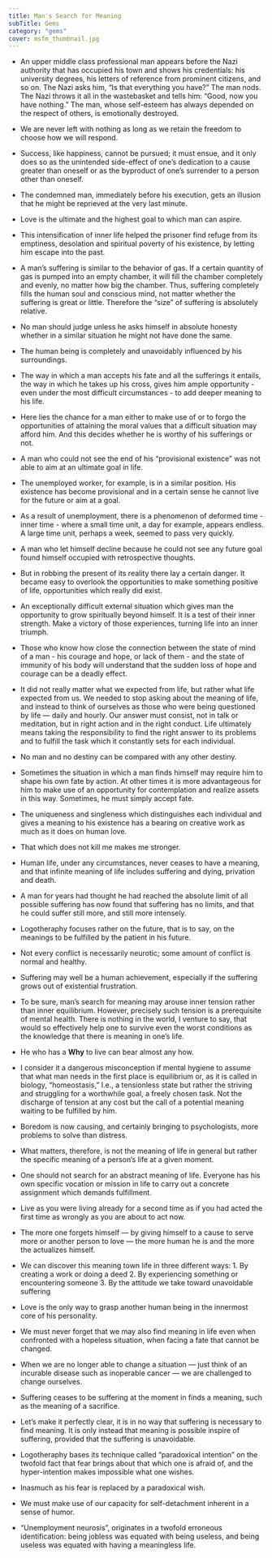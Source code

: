 ```yaml
---
title: Man's Search for Meaning
subTitle: Gems
category: "gems"
cover: msfm_thumbnail.jpg
---
```


- An upper middle class professional man appears before the Nazi authority that has occupied his town and shows his credentials: his university degrees, his letters of reference from prominent citizens, and so on. The Nazi asks him, “Is that everything you have?” The man nods. The Nazi throws it all in the wastebasket and tells him: “Good, now you have nothing.” The man, whose self-esteem has always depended on the respect of others, is emotionally destroyed.
- We are never left with nothing as long as we retain the freedom to choose how we will respond.
- Success, like happiness, cannot be pursued; it must ensue, and it only does so as the unintended side-effect of one’s dedication to a cause greater than oneself or as the byproduct of one’s surrender to a person other than oneself.
- The condemned man, immediately before his execution, gets an illusion that he might be reprieved at the very last minute.
- Love is the ultimate and the highest goal to which man can aspire.
- This intensification of inner life helped the prisoner find refuge from its emptiness, desolation and spiritual poverty of his existence, by letting him escape into the past.
- A man’s suffering is similar to the behavior of gas. If a certain quantity of gas is pumped into an empty chamber, it will fill the chamber completely and evenly, no matter how big the chamber. Thus, suffering completely fills the human soul and conscious mind, not matter whether the suffering is great or little. Therefore the “size” of suffering is absolutely relative.
- No man should judge unless he asks himself in absolute honesty whether in a similar situation he might not have done the same.
- The human being is completely and unavoidably influenced by his surroundings.
- The way in which a man accepts his fate and all the sufferings it entails, the way in which he takes up his cross, gives him ample opportunity - even under the most difficult circumstances - to add deeper meaning to his life.
- Here lies the chance for a man either to make use of or to forgo the opportunities of attaining the moral values that a difficult situation may afford him. And this decides whether he is worthy of his sufferings or not.
- A man who could not see the end of his “provisional existence” was not able to aim at an ultimate goal in life.
- The unemployed worker, for example, is in a similar position. His existence has become provisional and in a certain sense he cannot live for the future or aim at a goal.
- As a result of unemployment, there is a phenomenon of deformed time - inner time - where a small time unit, a day for example, appears endless. A large time unit, perhaps a week, seemed to pass very quickly.
- A man who let himself decline because he could not see any future goal found himself occupied with retrospective thoughts.
- But in robbing the present of its reality there lay a certain danger. It became easy to overlook the opportunities to make something positive of life, opportunities which really did exist.
- An exceptionally difficult external situation which gives man the opportunity to grow spiritually beyond himself. It is a test of their inner strength. Make a victory of those experiences, turning life into an inner triumph.
- Those who know how close the connection between the state of mind of a man - his courage and hope, or lack of them - and the state of immunity of his body will understand that the sudden loss of hope and courage can be a deadly effect.
- It did not really matter what we expected from life, but rather what life expected from us. We needed to stop asking about the meaning of life, and instead to think of ourselves as those who were being questioned by life — daily and hourly. Our answer must consist, not in talk or meditation, but in right action and in the right conduct. Life ultimately means taking the responsibility to find the right answer to its problems and to fulfill the task which it constantly sets for each individual.
- No man and no destiny can be compared with any other destiny.
- Sometimes the situation in which a man finds himself may require him to shape his own fate by action. At other times it is more advantageous for him to make use of an opportunity for contemplation and realize assets in this way. Sometimes, he must simply accept fate.
- The uniqueness and singleness which distinguishes each individual and gives a meaning to his existence has a bearing on creative work as much as it does on human love.
- That which does not kill me makes me stronger.
- Human life, under any circumstances, never ceases to have a meaning, and that infinite meaning of life includes suffering and dying, privation and death.
- A man for years had thought he had reached the absolute limit of all possible suffering has now found that suffering has no limits, and that he could suffer still more, and still more intensely.
- Logotheraphy focuses rather on the future, that is to say, on the meanings to be fulfilled by the patient in his future.
- Not every conflict is necessarily neurotic; some amount of conflict is normal and healthy.
- Suffering may well be a human achievement, especially if the suffering grows out of existential frustration.
- To be sure, man’s search for meaning may arouse inner tension rather than inner equilibrium. However, precisely such tension is a prerequisite of mental health. There is nothing in the world, I venture to say, that would so effectively help one to survive even the worst conditions as the knowledge that there is meaning in one’s life.
- He who has a **Why** to live can bear almost any how.
- I consider it a dangerous misconception if mental hygiene to assume that what man needs in the first place is equilibrium or, as it is called in biology, “homeostasis,” I.e., a tensionless state but rather the striving and struggling for a worthwhile goal, a freely chosen task. Not the discharge of tension at any cost but the call of a potential meaning waiting to be fulfilled by him.
- Boredom is now causing, and certainly bringing to psychologists, more problems to solve than distress.
- What matters, therefore, is not the meaning of life in general but rather the specific meaning of a person’s life at a given moment.
- One should not search for an abstract meaning of life. Everyone has his own specific vocation or mission in life to carry out a concrete assignment which demands fulfillment.
- Live as you were living already for a second time as if you had acted the first time as wrongly as you are about to act now.
- The more one forgets himself — by giving himself to a cause to serve more or another person to love — the more human he is and the more the actualizes himself.
- We can discover this meaning town life in three different ways: 1. By creating a work or doing a deed 2. By experiencing something or encountering someone 3. By the attitude we take toward unavoidable suffering

- Love is the only way to grasp another human being in the innermost core of his personality.
- We must never forget that we may also find meaning in life even when confronted with a hopeless situation, when facing a fate that cannot be changed.
- When we are no longer able to change a situation — just think of an incurable disease such as inoperable cancer — we are challenged to change ourselves.
- Suffering ceases to be suffering at the moment in finds a meaning, such as the meaning of a sacrifice.
- Let’s make it perfectly clear, it is in no way that suffering is necessary to find meaning. It is only instead that meaning is possible inspire of suffering, provided that the suffering is unavoidable.
- Logotheraphy bases its technique called “paradoxical intention” on the twofold fact that fear brings about that which one is afraid of, and the hyper-intention makes impossible what one wishes.
- Inasmuch as his fear is replaced by a paradoxical wish.
- We must make use of our capacity for self-detachment inherent in a sense of humor.
- “Unemployment neurosis”, originates in a twofold erroneous identification: being jobless was equated with being useless, and being useless was equated with having a meaningless life.
